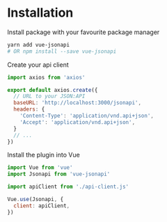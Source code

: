 # Installation

Install package with your favourite package manager

```sh
yarn add vue-jsonapi
# OR npm install --save vue-jsonapi
```

Create your api client

```js
import axios from 'axios'

export default axios.create({
  // URL to your JSON:API
  baseURL: 'http://localhost:3000/jsonapi',
  headers: {
    'Content-Type': 'application/vnd.api+json',
    'Accept': 'application/vnd.api+json',
  }
  // ...
})

```

Install the plugin into Vue

```js
import Vue from 'vue'
import Jsonapi from 'vue-jsonapi'

import apiClient from './api-client.js'

Vue.use(Jsonapi, {
  client: apiClient,
})
```
